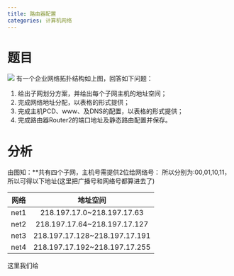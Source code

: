 ```yaml
---
title: 路由器配置
categories: 计算机网络
---
```

# 题目
![](路由器配置/1.png)
有一个企业网络拓扑结构如上图，回答如下问题：
1. 给出子网划分方案，并给出每个子网主机的地址空间；
2. 完成网络地址分配，以表格的形式提供；
3. 完成主机PCD、www、及DNS的配置，以表格的形式提供；
4. 完成路由器Router2的端口地址及静态路由配置并保存。

# 分析
由图知：**共有四个子网，主机号需提供2位给网络号：
所以分别为:00,01,10,11，所以可得以下地址(这里把广播号和网络号都算进去了)

| 网络       | 地址空间 |
| ------------- |:-------------:|
| net1      | 218.197.17.0~218.197.17.63 |
| net2      | 218.197.17.64~218.197.17.127|
| net3      | 218.197.17.128~218.197.17.191 |
|net4       | 218.197.17.192~218.197.17.255  | 
这里我们给